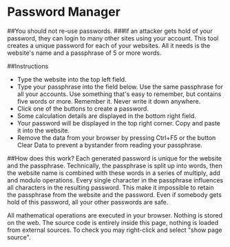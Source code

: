 # Password Manager

##You should not re-use passwords.
###If an attacker gets hold of your password, they can login to many other sites using your account. This tool creates a unique password for each of your websites. All it needs is the website's name and a passphrase of 5 or more words.

##Instructions
- Type the website into the top left field.<br/>
- Type your passphrase into the field below. Use the same passphrase for all your accounts. Use something that's easy to remember, but contains five words or more. Remember it. Never write it down anywhere.<br/>
- Click one of the buttons to create a password.<br/>
- Some calculation details are displayed in the bottom right field.<br/>
- Your password will be displayed in the top right corner. Copy and paste it into the website.<br/>
- Remove the data from your browser by pressing Ctrl+F5 or the button Clear Data to prevent a bystander from reading your passphrase.<br/>

##How does this work?
Each generated password is unique for the website and the passphrase. Technically, the passphrase is split up into words, then the website name is combined with these words in a series of multiply, add and modulo operations. Every single character in the passphrase influences all characters in the resulting password. This make it impossible to retain the passphrase from the website and the password. Even if somebody gets hold of this password, all your other passwords are safe.

All mathematical operations are executed in your browser. Nothing is stored on the web. The source code is entirely inside this page, nothing is loaded from external sources. To check you may right-click and select "show page source".
